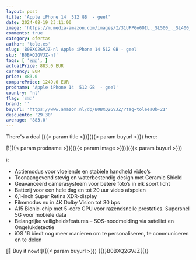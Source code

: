 ```yaml
---
layout: post
title: 'Apple iPhone 14  512 GB  - geel'
date: 2024-08-19 23:11:00
image: 'https://m.media-amazon.com/images/I/31UFPGo6OIL._SL500_._SL400_.jpg'
comments: true
category: ofertas
author: 'tole.es'
slug: 'B0BXQ2GVJZ-nl Apple iPhone 14 512 GB - geel'
sku: 'B0BXQ2GVJZ-nl'
tags: [ '🇳🇱', ]
actualPrice: 883.0 EUR
currency: EUR
price: 883.0
comparePrice: 1249.0 EUR
prodname: 'Apple iPhone 14  512 GB  - geel'
country: 'nl'
flag: '🇳🇱'
brand: ''
buyurl: 'https://www.amazon.nl/dp/B0BXQ2GVJZ/?tag=tolees0b-21'
descuento: '29.30'
average: '883.0'
---
```


There's a deal [{{< param title >}}]({{< param buyurl >}})  here:

[![{{< param prodname >}}]({{< param image >}})]({{< param buyurl >}})

ℹ️:

- Actiemodus voor vloeiende en stabiele handheld video’s
- Toonaangevend stevig en waterbestendig design met Ceramic Shield
- Geavanceerd camerasysteem voor betere foto’s in elk soort licht
- Batterij voor een hele dag en tot 20 uur video afspelen
- 6,1-inch Super Retina XDR-display
- Filmmodus nu in 4K Dolby Vision tot 30 bps
- A15 Bionic-chip met 5-core GPU voor razendsnelle prestaties. Supersnel 5G voor mobiele data
- Belangrijke veiligheidsfeatures – SOS-noodmelding via satelliet en Ongelukdetectie
- iOS 16 biedt nog meer manieren om te personaliseren, te communiceren en te delen

[🛒 Buy it now!!]({{< param buyurl >}})
{{<world>}}B0BXQ2GVJZ{{</world>}}
